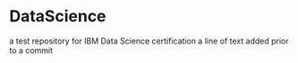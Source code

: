 # DataScience
a test repository for IBM Data Science certification 
a line of text added prior to a commit
